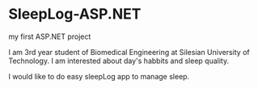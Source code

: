 # SleepLog-ASP.NET
my first ASP.NET project

I am 3rd year student of Biomedical Engineering at Silesian University of Technology. I am interested about day's habbits and sleep quality.

I would like to do easy sleepLog app to manage sleep.
